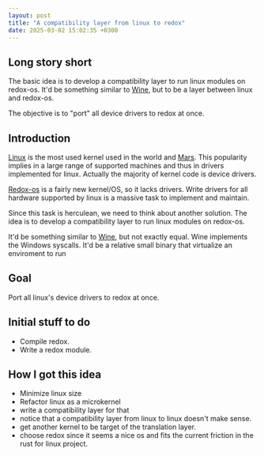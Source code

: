 ```yaml
---
layout: post
title: "A compatibility layer from linux to redox"
date: 2025-03-02 15:02:35 +0300 
---
```


## Long story short

The basic idea is to develop a compatibility layer to run linux modules on redox-os.
It'd be something similar to [Wine](https://www.winehq.org/), but to be a layer between linux and redox-os.

The objective is to "port" all device drivers to redox at once.

## Introduction

[Linux](https://en.wikipedia.org/wiki/Linux) is the most used kernel used in the world and [Mars](https://www.fosslinux.com/45797/linux-lands-on-mars-a-victory-for-open-source.htm).
This popularity implies in a large range of supported machines and thus in drivers implemented for linux.
Actually the majority of kernel code is device drivers.

[Redox-os](https://www.redox-os.org/) is a fairly new kernel/OS, so it lacks drivers.
Write drivers for all hardware supported by linux is a massive task to implement and maintain.

Since this task is herculean, we need to think about another solution.
The idea is to develop a compatibility layer to run linux modules on redox-os.

It'd be something similar to [Wine](https://www.winehq.org/), but not exactly equal.
Wine implements the Windows syscalls.
It'd be a relative small binary that virtualize an enviroment to run 

## Goal

Port all linux's device drivers to redox at once.

## Initial stuff to do

* Compile redox.
* Write a redox module.

## How I got this idea

* Minimize linux size
* Refactor linux as a microkernel
* write a compatibility layer for that
* notice that a compatibility layer from linux to linux doesn't make sense.
* get another kernel to be target of the translation layer.
* choose redox since it seems a nice os and fits the current friction in the rust for linux project.
